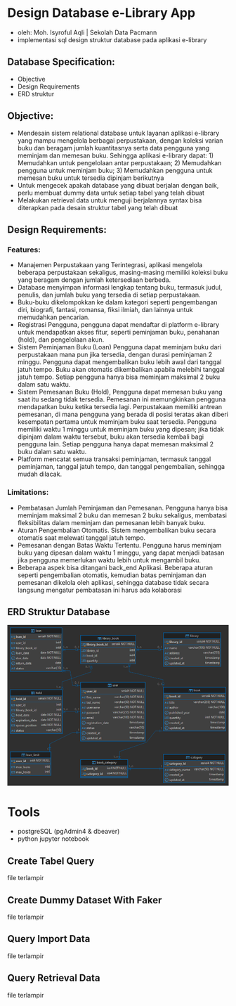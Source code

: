 # Design Database e-Library App
- oleh: Moh. Isyroful Aqli | Sekolah Data Pacmann
- implementasi sql design struktur database pada aplikasi e-library

## Database Specification:
- Objective
- Design Requirements
- ERD struktur

## Objective:
- Mendesain sistem relational database untuk layanan aplikasi e-library yang mampu mengelola berbagai perpustakaan, dengan koleksi varian buku dan beragam jumlah kuantitasnya serta data pengguna yang meminjam dan memesan buku. Sehingga aplikasi e-library dapat: 1) Memudahkan untuk pengelolaan antar perpustakaan; 2) Memudahkan pengguna untuk meminjam buku; 3) Memudahkan pengguna untuk memesan buku untuk tersedia dipinjam berikutnya
- Untuk mengecek apakah database yang dibuat berjalan dengan baik, perlu membuat dummy data untuk setiap tabel yang telah dibuat
- Melakukan retrieval data untuk menguji berjalannya syntax bisa diterapkan pada desain struktur tabel yang telah dibuat

## Design Requirements:
### Features: 
- Manajemen Perpustakaan yang Terintegrasi, aplikasi mengelola beberapa perpustakaan sekaligus, masing-masing memiliki koleksi buku yang beragam dengan jumlah ketersediaan berbeda.
- Database menyimpan informasi lengkap tentang buku, termasuk judul, penulis, dan jumlah buku yang tersedia di setiap perpustakaan.
- Buku-buku dikelompokkan ke dalam kategori seperti pengembangan diri, biografi, fantasi, romansa, fiksi ilmiah, dan lainnya untuk memudahkan pencarian.
- Registrasi Pengguna, pengguna dapat mendaftar di platform e-library untuk mendapatkan akses fitur, seperti peminjaman buku, penahanan (hold), dan pengelolaan akun.
- Sistem Peminjaman Buku (Loan) Pengguna dapat meminjam buku dari perpustakaan mana pun jika tersedia, dengan durasi peminjaman 2 minggu. Pengguna dapat mengembalikan buku lebih awal dari tanggal jatuh tempo. Buku akan otomatis dikembalikan apabila melebihi tanggal jatuh tempo. Setiap pengguna hanya bisa meminjam maksimal 2 buku dalam satu waktu.
- Sistem Pemesanan Buku (Hold), Pengguna dapat memesan buku yang saat itu sedang tidak tersedia. Pemesanan ini memungkinkan pengguna mendapatkan buku ketika tersedia lagi. Perpustakaan memiliki antrean pemesanan, di mana pengguna yang berada di posisi teratas akan diberi kesempatan pertama untuk meminjam buku saat tersedia. Pengguna memiliki waktu 1 minggu untuk meminjam buku yang dipesan; jika tidak dipinjam dalam waktu tersebut, buku akan tersedia kembali bagi pengguna lain. Setiap pengguna hanya dapat memesan maksimal 2 buku dalam satu waktu.
- Platform mencatat semua transaksi peminjaman, termasuk tanggal peminjaman, tanggal jatuh tempo, dan tanggal pengembalian, sehingga mudah dilacak.

### Limitations:
- Pembatasan Jumlah Peminjaman dan Pemesanan. Pengguna hanya bisa meminjam maksimal 2 buku dan memesan 2 buku sekaligus, membatasi fleksibilitas dalam meminjam dan pemesanan lebih banyak buku.
- Aturan Pengembalian Otomatis. Sistem mengembalikan buku secara otomatis saat melewati tanggal jatuh tempo.
- Pemesanan dengan Batas Waktu Tertentu. Pengguna harus meminjam buku yang dipesan dalam waktu 1 minggu, yang dapat menjadi batasan jika pengguna memerlukan waktu lebih untuk mengambil buku.
- Beberapa aspek bisa ditangani back_end Aplikasi. Beberapa aturan seperti pengembalian otomatis, kemudian batas peminjaman dan pemesanan dikelola oleh aplikasi, sehingga database tidak secara langsung mengatur pembatasan ini harus ada kolaborasi

## ERD Struktur Database
![ERD Diagram](https://github.com/aqli-myproject/database-design-e-library-app-november-2024/blob/master/erd%20e-library.png)


# Tools
- postgreSQL (pgAdmin4 & dbeaver)
- python jupyter notebook

## Create Tabel Query
file terlampir

## Create Dummy Dataset With Faker
file terlampir

## Query Import Data
file terlampir

## Query Retrieval Data
file terlampir
